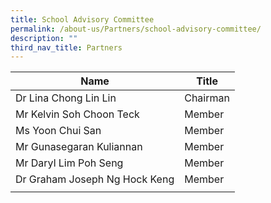 ```yaml
---
title: School Advisory Committee
permalink: /about-us/Partners/school-advisory-committee/
description: ""
third_nav_title: Partners
---
```


| Name       | Title |
| ------------- | -------- |
| Dr Lina Chong Lin Lin     | Chairman   | 
| Mr Kelvin Soh Choon Teck     | Member   | 
| Ms Yoon Chui San     | Member   | 
| Mr Gunasegaran Kuliannan     | Member   | 
| Mr Daryl Lim Poh Seng     | Member   | 
| Dr Graham Joseph Ng Hock Keng     | Member   | 
|       |     | 
